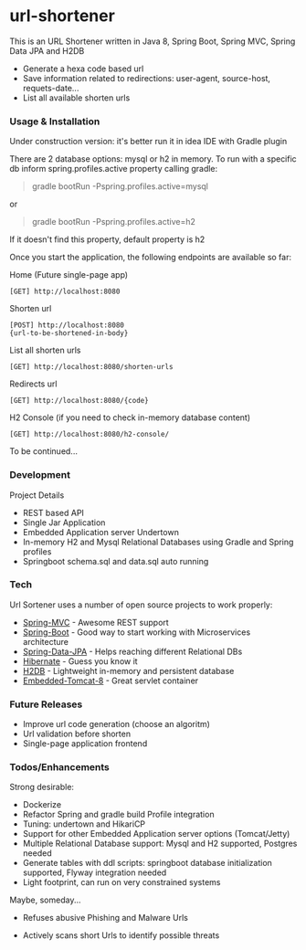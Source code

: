 # url-shortener
This is an URL Shortener written in Java 8, Spring Boot, Spring MVC, Spring Data JPA and H2DB

- Generate a hexa code based url
- Save information related to redirections: user-agent, source-host, requets-date...
- List all available shorten urls

### Usage & Installation

Under construction version: it's better run it in idea IDE with Gradle plugin

There are 2 database options: mysql or h2 in memory. To run with a specific db inform spring.profiles.active property calling gradle:

> gradle bootRun -Pspring.profiles.active=mysql

or

> gradle bootRun -Pspring.profiles.active=h2

If it doesn't find this property, default property is h2

Once you start the application, the following endpoints are available so far:

Home (Future single-page app)
```
[GET] http://localhost:8080
```

Shorten url
```
[POST] http://localhost:8080
{url-to-be-shortened-in-body}
```


List all shorten urls
```
[GET] http://localhost:8080/shorten-urls
```

Redirects url
```
[GET] http://localhost:8080/{code}
```

H2 Console (if you need to check in-memory database content)
```
[GET] http://localhost:8080/h2-console/
```


To be continued...

### Development

Project Details

- REST based API
- Single Jar Application
- Embedded Application server Undertown
- In-memory H2 and Mysql Relational Databases using Gradle and Spring profiles
- Springboot schema.sql and data.sql auto running

### Tech

Url Sortener uses a number of open source projects to work properly:

* [Spring-MVC] - Awesome REST support
* [Spring-Boot] - Good way to start working with Microservices architecture
* [Spring-Data-JPA] - Helps reaching different Relational DBs
* [Hibernate] - Guess you know it
* [H2DB] - Lightweight in-memory and persistent database
* [Embedded-Tomcat-8] - Great servlet container

### Future Releases

- Improve url code generation (choose an algoritm)
- Url validation before shorten
- Single-page application frontend


### Todos/Enhancements

Strong desirable:
- Dockerize
- Refactor Spring and gradle build Profile integration
- Tuning: undertown and HikariCP
- Support for other Embedded Application server options (Tomcat/Jetty)
- Multiple Relational Database support: Mysql and H2 supported, Postgres needed
- Generate tables with ddl scripts: springboot database initialization supported, Flyway integration needed
- Light footprint, can run on very constrained systems

Maybe, someday...
- Refuses abusive Phishing and Malware Urls
- Actively scans short Urls to identify possible threats


   [Spring-MVC]: <http://spring.io/guides/gs/serving-web-content/>
   [Spring-Boot]: <http://projects.spring.io/spring-boot/>
   [Spring-Data-JPA]: <http://projects.spring.io/spring-data-jpa/>
   [Hibernate]: <http://hibernate.org/>
   [H2DB]: <http://www.h2database.com/>
   [Embedded-Tomcat-8]: <http://tomcat.apache.org/tomcat-8.0-doc/index.html>

